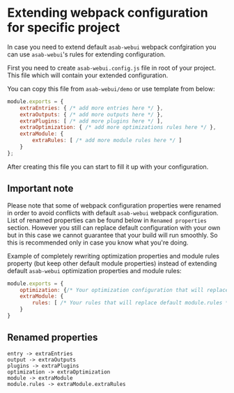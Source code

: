 # Extending webpack configuration for specific project

In case you need to extend default `asab-webui` webpack confgiration you can use `asab-webui`'s rules for extending configuration.

First you need to create `asab-webui.config.js` file in root of your project. This file which will contain your extended configuration.

You can copy this file from `asab-webui/demo` or use template from below:
```js
module.exports = {
	extraEntries: { /* add more entries here */ },
	extraOutputs: { /* add more outputs here */ },
	extraPlugins: [ /* add more plugins here */ ],
	extraOptimization: { /* add more optimizations rules here */ },
	extraModule: {
		extraRules: [ /* add more module rules here */ ]
	}
};
```

After creating this file you can start to fill it up with your configuration.

## Important note

Please note that some of webpack configuration properties were renamed in order to avoid conflicts with default `asab-webui` webpack configuration. List of renamed properties can be found below in `Renamed properties` section.
However you still can replace default configuration with your own but in this case we cannot guarantee that your build will run smoothly. So this is recommended only in case you know what you're doing.

Example of completely rewriting optimization properties and module rules property (but keep other default module properties) instead of extending default `asab-webui` optimization properties and module rules:
```js
module.exports = {
	optimization: {/* Your optimization configuration that will replace default optimication */},
	extraModule: {
		rules: [ /* Your rules that will replace default module.rules */ ]
	}
}
```

## Renamed properties

```
entry -> extraEntries
output -> extraOutputs
plugins -> extraPlugins
optimization -> extraOptimization
module -> extraModule
module.rules -> extraModule.extraRules
```